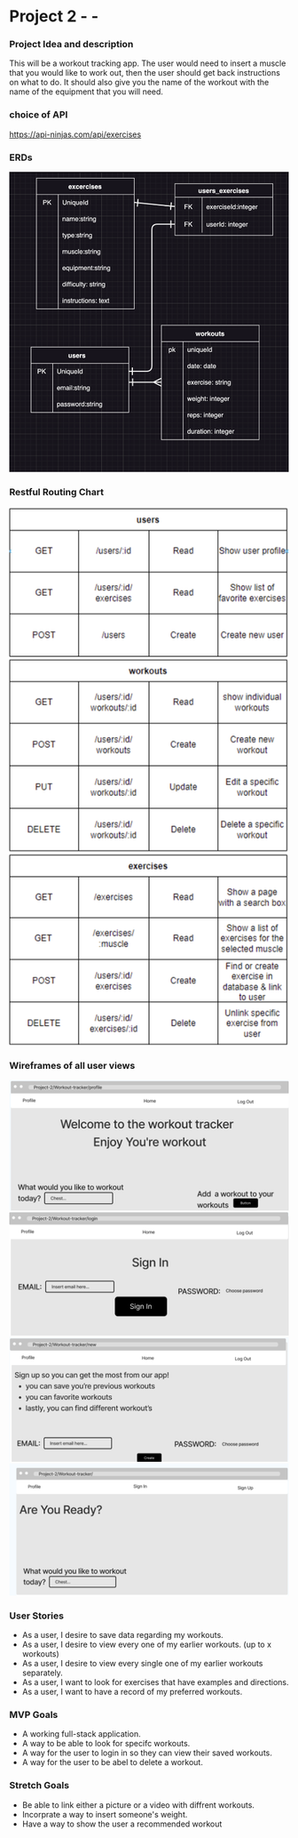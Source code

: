 # Project 2 - -

### Project Idea and description
This will be a workout tracking app. The user would need to insert a muscle that you would like to work out, then the user should get back instructions on what to do. It should also give you the name of the workout with the name of the equipment that you will need.

### choice of API

 https://api-ninjas.com/api/exercises

### ERDs

![ERD's](Pics.png/ERD'S.png)
### Restful Routing Chart

![Restful-routing-chart](Pics.png/restful-routing.png)

### Wireframes of all user views

![wireframe-profile](Pics.png/Profile.png)
![wireframe-login](Pics.png/login.png)
![wireframe-new](Pics.png/new.png)
![wireframe-home](Pics.png/Home.png)
### User Stories

* As a user, I desire to save data regarding my workouts.
* As a user, I desire to view every one of my earlier workouts. (up to x workouts)
* As a user, I desire to view every single one of my earlier workouts separately.
* As a user, I want to look for exercises that have examples and directions.
* As a user, I want to have a record of my preferred workouts.
 

### MVP Goals

* A working full-stack application.
* A way to be able to look for specifc workouts. 
* A way for the user to login in so they can view their saved workouts.
* A way for the user to be abel to delete a workout.

### Stretch Goals

* Be able to link either a picture or a video with diffrent workouts.
* Incorprate a way to insert someone's weight.
* Have a way to show the user a recommended workout 
